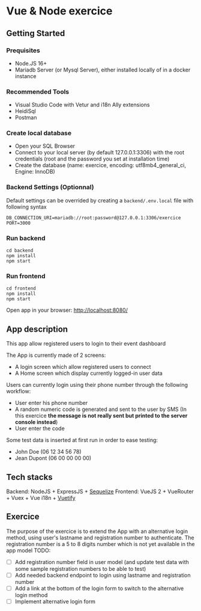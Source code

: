 # Vue & Node exercice

## Getting Started

### Prequisites
- Node.JS 16+
- Mariadb Server (or Mysql Server), either installed locally of in a docker instance

### Recommended Tools
- Visual Studio Code with Vetur and i18n Ally extensions
- HeidiSql
- Postman

### Create local database
- Open your SQL Browser
- Connect to your local server (by default 127.0.0.1:3306) with the root credentials (root and the password you set at installation time)
- Create the database (name: exercice, encoding: utf8mb4_general_ci, Engine: InnoDB)

### Backend Settings (Optionnal)
Default settings can be overrided by creating a `backend/.env.local` file with following syntax
```
DB_CONNECTION_URI=mariadb://root:password@127.0.0.1:3306/exercice
PORT=3000
```

### Run backend
```
cd backend
npm install
npm start
```

### Run frontend
```
cd frontend
npm install
npm start
```

Open app in your browser: [http://localhost:8080/](http://localhost:8080/)

## App description

This app allow registered users to login to their event dashboard

The App is currently made of 2 screens:
- A login screen which allow registered users to connect
- A Home screen which display currently logged-in user data

Users can currently login using their phone number through the following workflow:
- User enter his phone number
- A random numeric code is generated and sent to the user by SMS (In this exercice **the message is not really sent but printed to the server console instead**)
- User enter the code

Some test data is inserted at first run in order to ease testing:
- John Doe (06 12 34 56 78)
- Jean Dupont (06 00 00 00 00)

## Tech stacks
Backend: NodeJS + ExpressJS + [Sequelize](https://sequelize.org/)
Frontend: VueJS 2 + VueRouter + Vuex + Vue i18n + [Vuetify](https://vuetifyjs.com)

## Exercice

The purpose of the exercice is to extend the App with an alternative login method, using user's lastname and registration number to authenticate.
The registration number is a 5 to 8 digits number which is not yet available in the app model
TODO:
- [ ] Add registration number field in user model (and update test data with some sample registration numbers to be able to test)
- [ ] Add needed backend endpoint to login using lastname and registration number
- [ ] Add a link at the bottom of the login form to switch to the alternative login method
- [ ] Implement alternative login form
